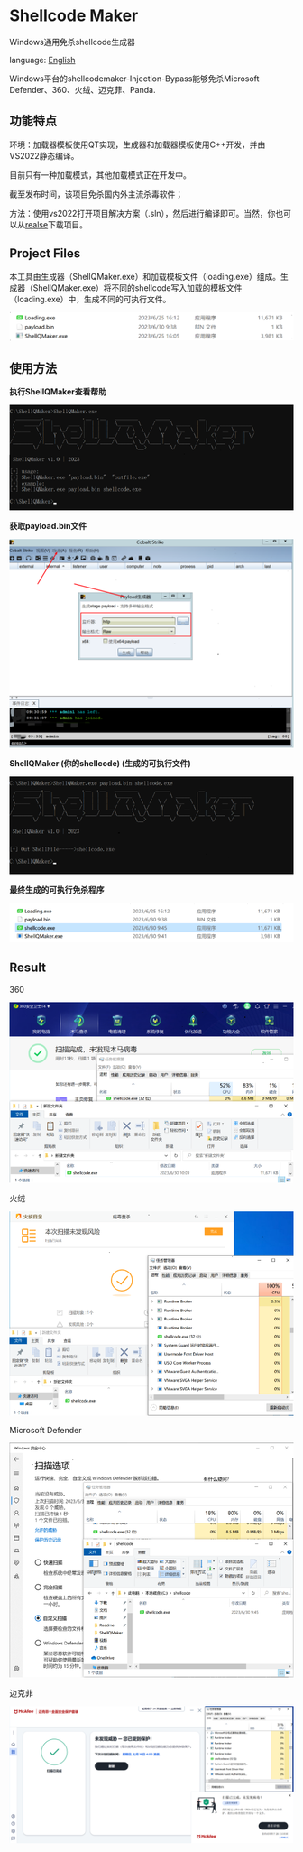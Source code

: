 # Shellcode Maker
Windows通用免杀shellcode生成器

language: [English](readme_en.md)

Windows平台的shellcodemaker-Injection-Bypass能够免杀Microsoft Defender、360、火绒、迈克菲、Panda.

## 功能特点

环境：加载器模板使用QT实现，生成器和加载器模板使用C++开发，并由VS2022静态编译。

目前只有一种加载模式，其他加载模式正在开发中。

截至发布时间，该项目免杀国内外主流杀毒软件；
 
方法：使用vs2022打开项目解决方案（.sln），然后进行编译即可。当然，你也可以从[realse]()下载项目。
 
## Project Files

本工具由生成器（ShellQMaker.exe）和加载模板文件（loading.exe）组成。生成器（ShellQMaker.exe）将不同的shellcode写入加载的模板文件（loading.exe）中，生成不同的可执行文件。

<img src="Readme/ShellQMaker-Files-001.png" alt="image-20221124160121278" style="zoom:80%;" />

## 使用方法

**执行ShellQMaker查看帮助**

![image-20221130105542851](Readme/shellQMaker-Instructions-001.png)

**获取payload.bin文件**

![image-20221130105542851](Readme/shellQMaker-Instructions-002.png)

**ShellQMaker (你的shellcode) (生成的可执行文件)**

![image-20221130105542851](Readme/shellQMaker-Instructions-003.png)

**最终生成的可执行免杀程序**

![image-20221130105542851](Readme/shellQMaker-Instructions-004.png)

## Result
360

![image-20221130105542851](Readme/Result-01.png)

火绒

![image-20221130105542851](Readme/Result-02.png)

Microsoft Defender

![image-20221130105542851](Readme/Result-03.png)

迈克菲

![image-20221130105542851](Readme/Result-04.png)
